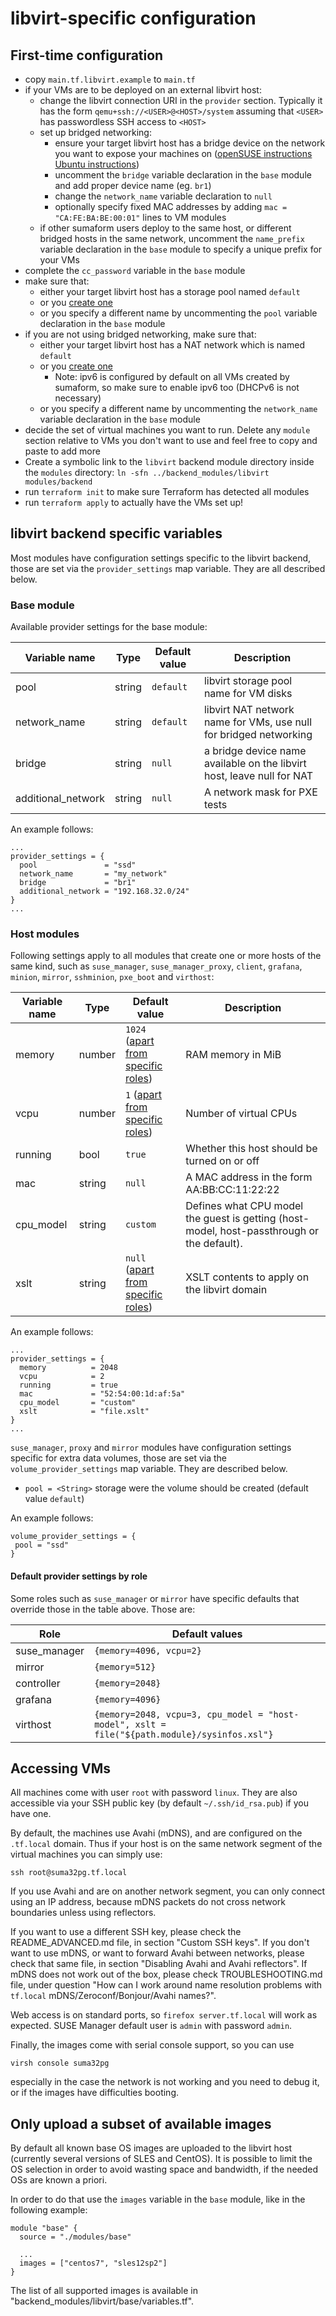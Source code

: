 # libvirt-specific configuration

## First-time configuration

 - copy `main.tf.libvirt.example` to `main.tf`
 - if your VMs are to be deployed on an external libvirt host:
   - change the libvirt connection URI in the `provider` section. Typically it has the form `qemu+ssh://<USER>@<HOST>/system` assuming that `<USER>` has passwordless SSH access to `<HOST>`
   - set up bridged networking:
     - ensure your target libvirt host has a bridge device on the network you want to expose your machines on ([openSUSE instructions](https://doc.opensuse.org/documentation/leap/virtualization/html/book.virt/cha.libvirt.networks.html#libvirt.networks.bridged) [Ubuntu instructions](https://help.ubuntu.com/community/NetworkConnectionBridge))
     - uncomment the `bridge` variable declaration in the `base` module and add proper device name (eg. `br1`)
     - change the `network_name` variable declaration to `null`
     - optionally specify fixed MAC addresses by adding `mac = "CA:FE:BA:BE:00:01"` lines to VM modules
   - if other sumaform users deploy to the same host, or different bridged hosts in the same network, uncomment the `name_prefix` variable declaration in the `base` module to specify a unique prefix for your VMs
 - complete the `cc_password` variable in the `base` module
 - make sure that:
   - either your target libvirt host has a storage pool named `default`
   - or you [create one](https://documentation.suse.com/sles/12-SP4/html/SLES-all/cha-libvirt-storage.html#sec-libvirt-storage-vmm-addpool)
   - or you specify a different name by uncommenting the `pool` variable declaration in the `base` module
 - if you are not using bridged networking, make sure that:
   - either your target libvirt host has a NAT network which is named `default`
   - or you [create one](https://documentation.suse.com/sles/12-SP4/html/SLES-all/cha-libvirt-networks.html#libvirt-networks-virtual-vmm-define)
     - Note: ipv6 is configured by default on all VMs created by sumaform, so make sure to enable ipv6 too (DHCPv6 is not necessary)
   - or you specify a different name by uncommenting the `network_name` variable declaration in the `base` module
 - decide the set of virtual machines you want to run. Delete any `module` section relative to VMs you don't want to use and feel free to copy and paste to add more
 - Create a symbolic link to the `libvirt` backend module directory inside the `modules` directory: `ln -sfn ../backend_modules/libvirt modules/backend`
 - run `terraform init` to make sure Terraform has detected all modules
 - run `terraform apply` to actually have the VMs set up!

## libvirt backend specific variables

Most modules have configuration settings specific to the libvirt backend, those are set via the `provider_settings` map variable. They are all described below.

### Base module

Available provider settings for the base module:

| Variable name      | Type   | Default value | Description                                                              |
|--------------------|--------|---------------|--------------------------------------------------------------------------|
| pool               | string | `default`     | libvirt storage pool name for VM disks                                   |
| network_name       | string | `default`     | libvirt NAT network name for VMs, use null for bridged networking        |
| bridge             | string | `null`        | a bridge device name available on the libvirt host, leave null for NAT   |
| additional_network | string | `null`        | A network mask for PXE tests                                             |

An example follows:
```hcl-terraform
...
provider_settings = {
  pool               = "ssd"
  network_name       = "my_network"
  bridge             = "br1"
  additional_network = "192.168.32.0/24"
}
...
```

### Host modules

Following settings apply to all modules that create one or more hosts of the same kind, such as `suse_manager`, `suse_manager_proxy`, `client`, `grafana`, `minion`, `mirror`, `sshminion`, `pxe_boot` and `virthost`:

| Variable name   | Type           | Default value                                                | Description                                                                                |
|-----------------|----------------|--------------------------------------------------------------|--------------------------------------------------------------------------------------------|
| memory          | number         | `1024` ([apart from specific roles](Default-values-by-role)) | RAM memory in MiB                                                                          |
| vcpu            | number         | `1` ([apart from specific roles](Default-values-by-role))    | Number of virtual CPUs                                                                     |
| running         | bool           | `true`                                                       | Whether this host should be turned on or off                                               |
| mac             | string         | `null`                                                       | A MAC address in the form AA:BB:CC:11:22:22                                                |
| cpu_model       | string         | `custom`                                                     | Defines what CPU model the guest is getting (host-model, host-passthrough or the default). |
| xslt            | string         | `null` ([apart from specific roles](Default-values-by-role)) | XSLT contents to apply on the libvirt domain                                               |

An example follows:
```hcl-terraform
...
provider_settings = {
  memory          = 2048
  vcpu            = 2
  running         = true
  mac             = "52:54:00:1d:af:5a"
  cpu_model       = "custom"
  xslt            = "file.xslt"
}
...
```

`suse_manager`, `proxy` and `mirror` modules have configuration settings specific for extra data volumes, those are set via the `volume_provider_settings` map variable. They are described below.

 * `pool = <String>` storage were the volume should be created (default value `default`)

 An example follows:
 ``` hcl-terraform
volume_provider_settings = {
  pool = "ssd"
}
```

#### Default provider settings by role

Some roles such as `suse_manager` or `mirror` have specific defaults that override those in the table above. Those are:

| Role         | Default values                                                                               |
|--------------|----------------------------------------------------------------------------------------------|
| suse_manager | `{memory=4096, vcpu=2}`                                                                      |
| mirror       | `{memory=512}`                                                                               |
| controller   | `{memory=2048}`                                                                              |
| grafana      | `{memory=4096}`                                                                              |
| virthost     | `{memory=2048, vcpu=3, cpu_model = "host-model", xslt = file("${path.module}/sysinfos.xsl"}` |

## Accessing VMs

All machines come with user `root` with password `linux`. They are also accessible via your SSH public key (by default `~/.ssh/id_rsa.pub`) if you have one.

By default, the machines use Avahi (mDNS), and are configured on the `.tf.local` domain. Thus if your host is on the same network segment of the virtual machines you can simply use:

```
ssh root@suma32pg.tf.local
```

If you use Avahi and are on another network segment, you can only connect using an IP address, because mDNS packets do not cross network boundaries unless using reflectors.

If you want to use a different SSH key, please check the README_ADVANCED.md file, in section "Custom SSH keys".
If you don't want to use mDNS, or want to forward Avahi between networks, please check that same file, in section "Disabling Avahi and Avahi reflectors".
If mDNS does not work out of the box, please check TROUBLESHOOTING.md file, under question "How can I work around name resolution problems with `tf.local` mDNS/Zeroconf/Bonjour/Avahi names?".

Web access is on standard ports, so `firefox server.tf.local` will work as expected. SUSE Manager default user is `admin` with password `admin`.

Finally, the images come with serial console support, so you can use

```
virsh console suma32pg
```
especially in the case the network is not working and you need to debug it, or if the images have difficulties booting.

## Only upload a subset of available images

By default all known base OS images are uploaded to the libvirt host (currently several versions of SLES and CentOS). It is possible to limit the OS selection in order to avoid wasting space and bandwidth, if the needed OSs are known a priori.

In order to do that use the `images` variable in the `base` module, like in the following example:

```hcl
module "base" {
  source = "./modules/base"

  ...
  images = ["centos7", "sles12sp2"]
}
```

The list of all supported images is available in "backend_modules/libvirt/base/variables.tf".
